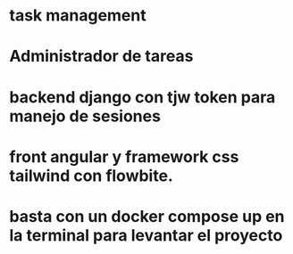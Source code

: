 # task management
# Administrador de tareas
# backend django con tjw token para manejo de sesiones
# front angular y framework css tailwind con flowbite.

# basta con un docker compose up en la terminal para levantar el proyecto


